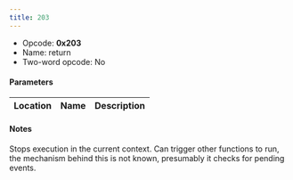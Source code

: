 ```yaml
---
title: 203
---
```


-   Opcode: **0x203**
-   Name: return
-   Two-word opcode: No

#### Parameters

| Location | Name | Description |
|:--------:|:----:|:-----------:|

#### Notes

Stops execution in the current context. Can trigger other functions to run, the mechanism behind this is not known, presumably it checks for pending events.
